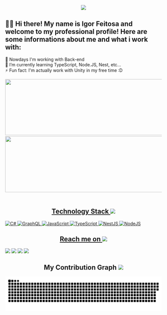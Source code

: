 <p align="center">
<img src="https://media.giphy.com/media/jMywy4Er7JB7zDiU4B/giphy.gif" />
</p>

## 👋🏻 Hi there! My name is <b>Igor Feitosa</b> and welcome to my professional profile! Here are some informations about me and what i work with:

💼 Nowdays I'm working with Back-end <br>
🌱 I’m currently learning TypeScript, Node.JS, Nest, etc... <br>
⚡ Fun fact: I'm actually work with Unity in my free time :D <br>

 <div>
  <a href="https://github.com/Ark-Grayer">
  <img height="180em" width="550em" src="https://github-readme-stats.vercel.app/api?username=arkgrayer&show_icons=true&theme=tokyonight&include_all_commits=true&count_private=true"/>
  <img height="180em" width="550em" src="https://github-readme-stats.vercel.app/api/top-langs/?username=arkgrayer&layout=compact&langs_count=7&theme=tokyonight"/>
</div>
  <br>

<h2 align="center">Technology Stack <img src="https://github.com/ritik307/ritik307/blob/main/images/laptop.gif" width="50"></h2>


![C#](https://img.shields.io/badge/c%23-%23239120.svg?style=for-the-badge&logo=c-sharp&logoColor=white)
![GraphQL](https://img.shields.io/badge/-GraphQL-E10098?style=for-the-badge&logo=graphql&logoColor=white)
![JavaScript](https://img.shields.io/badge/javascript-%23323330.svg?style=for-the-badge&logo=javascript&logoColor=%23F7DF1E)
![TypeScript](https://img.shields.io/badge/typescript-%23007ACC.svg?style=for-the-badge&logo=typescript&logoColor=white)
![NestJS](https://img.shields.io/badge/nestjs-%23E0234E.svg?style=for-the-badge&logo=nestjs&logoColor=white)
![NodeJS](https://img.shields.io/badge/node.js-6DA55F?style=for-the-badge&logo=node.js&logoColor=white)


<h2 align="center">Reach me on <img src="https://media0.giphy.com/media/jqNPzdTTxQfOgOqpO4/source.gif" width="50"></h2>

<div>

  <a href="https://instagram.com/ark.grayer" target="_blank"><img src="https://img.shields.io/badge/-Instagram-%23E4405F?style=for-the-badge&logo=instagram&logoColor=white" target="_blank"></a>
  <a href="https://www.twitch.tv/valleffor" target="_blank"><img src="https://img.shields.io/badge/Twitch-9146FF?style=for-the-badge&logo=twitch&logoColor=white" target="_blank"></a>
  <a href="https://discord.gg/QgWxf2uZ7d" target="_blank"><img src="https://img.shields.io/badge/Discord-7289DA?style=for-the-badge&logo=discord&logoColor=white" target="_blank"></a> 
  <a href = "mailto:igorfeitosa.contact@gmail.com"><img src="https://img.shields.io/badge/-Gmail-%23333?style=for-the-badge&logo=gmail&logoColor=white" target="_blank"></a>
  
  </div>
  
  ##
  
  <h2 align="center"> My Contribution Graph <img src="https://media.giphy.com/media/xUA7aZeLE2e0P7Znz2/giphy.gif" width="50"></h2>
 
  ![Snake animation](https://github.com/ArkGrayer/ArkGrayer/blob/output/github-contribution-grid-snake.svg)
